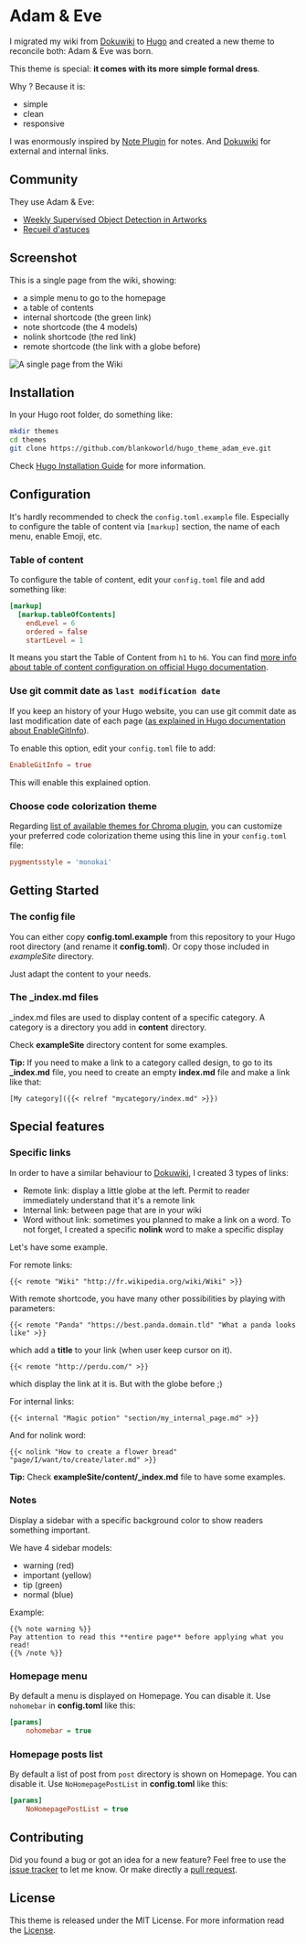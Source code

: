 # Adam & Eve

I migrated my wiki from [Dokuwiki](https://www.dokuwiki.org/) to [Hugo](http://gohugo.io/) and created a new theme to reconcile both: Adam & Eve was born.

This theme is special: **it comes with its more simple formal dress**.

Why ? Because it is:

  * simple
  * clean
  * responsive

I was enormously inspired by [Note Plugin](https://www.dokuwiki.org/plugin:note) for notes. And [Dokuwiki](https://www.dokuwiki.org/) for external and internal links.

## Community

They use Adam & Eve:

  * [Weekly Supervised Object Detection in Artworks](https://wsoda.telecom-paristech.fr)
  * [Recueil d'astuces](https://olivier.dossmann.net/wiki/)

## Screenshot

This is a single page from the wiki, showing:

  * a simple menu to go to the homepage
  * a table of contents
  * internal shortcode (the green link)
  * note shortcode (the 4 models)
  * nolink shortcode (the red link)
  * remote shortcode (the link with a globe before)

![A single page from the Wiki](https://raw.githubusercontent.com/blankoworld/hugo_theme_adam_eve/master/images/single_page.png)

## Installation

In your Hugo root folder, do something like:

```bash
mkdir themes
cd themes
git clone https://github.com/blankoworld/hugo_theme_adam_eve.git
```

Check [Hugo Installation Guide](https://gohugo.io/getting-started/installing/) for more information.

## Configuration

It's hardly recommended to check the `config.toml.example` file. Especially to configure the table of content via `[markup]` section, the name of each menu, enable Emoji, etc.

### Table of content

To configure the table of content, edit your `config.toml` file and add something like:

```toml
[markup]
  [markup.tableOfContents]
    endLevel = 6
    ordered = false
    startLevel = 1
```

It means you start the Table of Content from `h1` to `h6`. You can find [more info about table of content configuration on official Hugo documentation](https://gohugo.io/getting-started/configuration-markup/#table-of-contents).

### Use git commit date as `last modification date`

If you keep an history of your Hugo website, you can use git commit date as last modification date of each page ([as explained in Hugo documentation about EnableGitInfo](https://gohugo.io/getting-started/configuration/#all-configuration-settings)).

To enable this option, edit your `config.toml` file to add:

```toml
EnableGitInfo = true
```

This will enable this explained option.

### Choose code colorization theme

Regarding [list of available themes for Chroma plugin](https://xyproto.github.io/splash/docs/), you can customize your preferred code colorization theme using this line in your `config.toml` file:

```toml
pygmentsstyle = 'monokai'
```

## Getting Started

### The config file

You can either copy **config.toml.example** from this repository to your Hugo root directory (and rename it **config.toml**). Or copy those included in *exampleSite* directory.

Just adapt the content to your needs.

### The _index.md files

_index.md files are used to display content of a specific category. A category is a directory you add in **content** directory.

Check **exampleSite** directory content for some examples.

**Tip:** If you need to make a link to a category called design, to go to its **_index.md** file, you need to create an empty **index.md** file and make a link like that: 

```
[My category]({{< relref "mycategory/index.md" >}})
```

## Special features

### Specific links

In order to have a similar behaviour to [Dokuwiki](https://www.dokuwiki.org/), I created 3 types of links:

  * Remote link: display a little globe at the left. Permit to reader immediately understand that it's a remote link
  * Internal link: between page that are in your wiki
  * Word without link: sometimes you planned to make a link on a word. To not forget, I created a specific **nolink** word to make a specific display

Let's have some example.

For remote links:

```
{{< remote "Wiki" "http://fr.wikipedia.org/wiki/Wiki" >}}
```

With remote shortcode, you have many other possibilities by playing with parameters:

```
{{< remote "Panda" "https://best.panda.domain.tld" "What a panda looks like" >}}
```

which add a **title** to your link (when user keep cursor on it).

```
{{< remote "http://perdu.com/" >}}
```

which display the link at it is. But with the globe before ;)

For internal links:

```
{{< internal "Magic potion" "section/my_internal_page.md" >}}
```

And for nolink word:

```
{{< nolink "How to create a flower bread" "page/I/want/to/create/later.md" >}}
```

**Tip:** Check **exampleSite/content/_index.md** file to have some examples.

### Notes

Display a sidebar with a specific background color to show readers something important.

We have 4 sidebar models:

  * warning (red)
  * important (yellow)
  * tip (green)
  * normal (blue)

Example:

```
{{% note warning %}}
Pay attention to read this **entire page** before applying what you read!
{{% /note %}}
```

### Homepage menu

By default a menu is displayed on Homepage. You can disable it. Use `nohomebar` in **config.toml** like this:

```ini
[params]
    nohomebar = true
```

### Homepage posts list

By default a list of post from `post` directory is shown on Homepage. You can disable it. Use `NoHomepagePostList` in **config.toml** like this:

```ini
[params]
    NoHomepagePostList = true
```

## Contributing

Did you found a bug or got an idea for a new feature? Feel free to use the [issue tracker](//github.com/blankoworld/hugo_theme_adam_eve/issues) to let me know. Or make directly a [pull request](//github.com/blankoworld/hugo_theme_adam_eve/pulls).

## License

This theme is released under the MIT License. For more information read the [License](//github.com/blankoworld/hugo_theme_adam_eve/blob/master/LICENSE.md).
